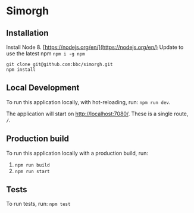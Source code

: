 # Simorgh

## Installation

Install Node 8. [https://nodejs.org/en/](https://nodejs.org/en/)
Update to use the latest npm `npm i -g npm`

```
git clone git@github.com:bbc/simorgh.git
npm install
```

## Local Development

To run this application locally, with hot-reloading, run: `npm run dev`.

The application will start on [http://localhost:7080/](http://localhost:7080/). These is a single route, `/`.

## Production build

To run this application locally with a production build, run:

1.  `npm run build`
2.  `npm run start`

## Tests

To run tests, run: `npm test`

